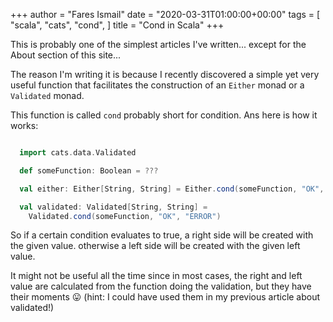 +++
author = "Fares Ismail"
date = "2020-03-31T01:00:00+00:00"
tags = [
    "scala",
    "cats",
    "cond",
]
title = "Cond in Scala"
+++

This is probably one of the simplest articles I've written... except for the About section of this site...

The reason I'm writing it is because I recently discovered a simple yet very useful function that facilitates the construction of an ``Either`` monad or a ``Validated`` monad.

This function is called ``cond`` probably short for condition. Ans here is how it works:

```scala

  import cats.data.Validated

  def someFunction: Boolean = ???

  val either: Either[String, String] = Either.cond(someFunction, "OK", "ERROR")

  val validated: Validated[String, String] =
    Validated.cond(someFunction, "OK", "ERROR")
```

So if a certain condition evaluates to true, a right side will be created with the given value. otherwise a left side will be created with the given left value.

It might not be useful all the time since in most cases, the right and left value are calculated from the function doing the validation, but they have their moments 😛 (hint: I could have used them in my previous article about validated!)

